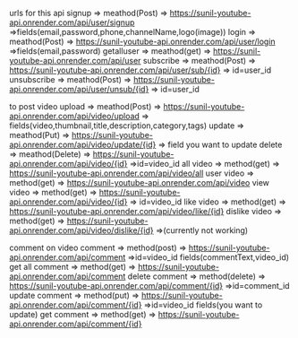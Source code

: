 urls for this api
signup => meathod(Post) => https://sunil-youtube-api.onrender.com/api/user/signup =>fields(email,password,phone,channelName,logo(image))
login => meathod(Post) => https://sunil-youtube-api.onrender.com/api/user/login  =>fields(email,password)
getalluser => meathod(get) => https://sunil-youtube-api.onrender.com/api/user
subscribe => meathod(Post) => https://sunil-youtube-api.onrender.com/api/user/sub/{id} => id=user_id
unsubscribe => meathod(Post) => https://sunil-youtube-api.onrender.com/api/user/unsub/{id} => id=user_id

to post video
upload => meathod(Post) => https://sunil-youtube-api.onrender.com/api/video/upload => fields(video,thumbnail,title,description,category,tags)
update => meathod(Put) => https://sunil-youtube-api.onrender.com/api/video/update/{id} => field you want to update
delete => meathod(Delete) => https://sunil-youtube-api.onrender.com/api/video/{id} =>id=video_id
all video => method(get) => https://sunil-youtube-api.onrender.com/api/video/all
user video => method(get) => https://sunil-youtube-api.onrender.com/api/video
view video => method(get) => https://sunil-youtube-api.onrender.com/api/video/{id} => id=video_id
like video => method(get) => https://sunil-youtube-api.onrender.com/api/video/like/{id}
dislike video => method(get) => https://sunil-youtube-api.onrender.com/api/video/dislike/{id} =>(currently not working)

comment on video
comment => method(post) => https://sunil-youtube-api.onrender.com/api/comment =>id=video_id fields(commentText,video_id)
get all comment => method(get) => https://sunil-youtube-api.onrender.com/api/comment 
delete comment => method(delete) => https://sunil-youtube-api.onrender.com/api/comment/{id} =>id=comment_id 
update comment => method(put) => https://sunil-youtube-api.onrender.com/api/comment/{id} =>id=video_id fields(you want to update)
get comment => method(get) => https://sunil-youtube-api.onrender.com/api/comment/{id} 
